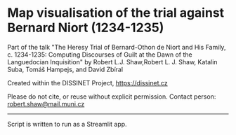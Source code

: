 #  Map visualisation of the trial against Bernard Niort (1234-1235)

Part of the talk "The Heresy Trial of Bernard-Othon de Niort and His Family, c. 1234-1235:
 Computing Discourses of Guilt at the Dawn of the Languedocian Inquisition" by
 Robert L.J. Shaw,Robert L. J. Shaw, Katalin Suba, Tomáš Hampejs, and David Zbíral


Created within the DISSINET Project,  https://dissinet.cz

Please do not cite, or reuse without explicit permission.
Contact person: robert.shaw@mail.muni.cz

---------

Script is written to run as a Streamlit app.


